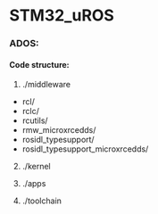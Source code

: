 # STM32_uROS

### ADOS:
#### Code structure:
1. ./middleware
- rcl/
- rclc/
- rcutils/
- rmw\_microxrcedds/
- rosidl\_typesupport/
- rosidl\_typesupport\_microxrcedds/

2. ./kernel

3. ./apps

4. ./toolchain
